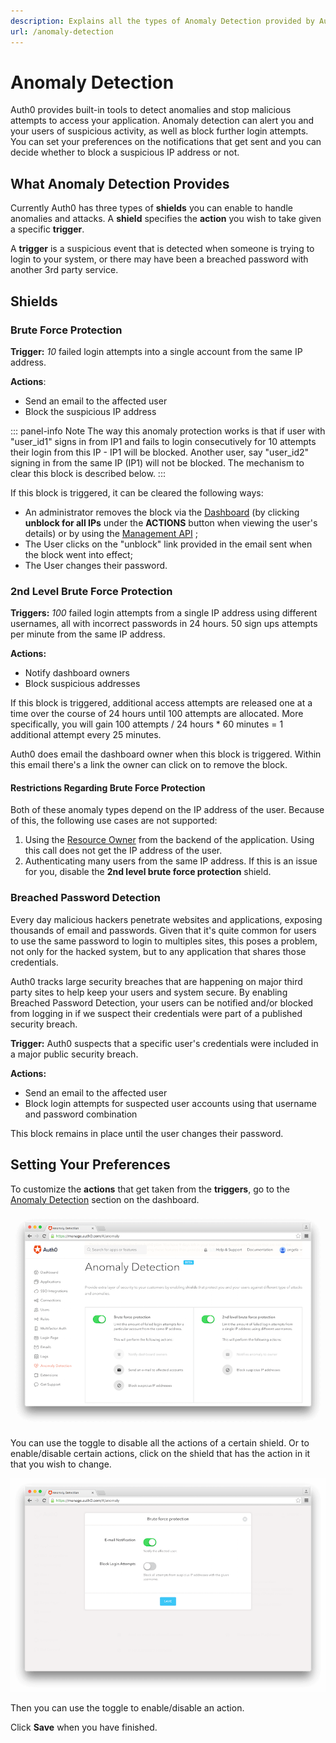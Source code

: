 ```yaml
---
description: Explains all the types of Anomaly Detection provided by Auth0 and how to enable them.
url: /anomaly-detection
---
```


# Anomaly Detection

Auth0 provides built-in tools to detect anomalies and stop malicious attempts to access your application. Anomaly detection can alert you and your users of suspicious activity, as well as block further login attempts. You can set your preferences on the notifications that get sent and you can decide whether to block a suspicious IP address or not.

## What Anomaly Detection Provides

Currently Auth0 has three types of **shields** you can enable to handle anomalies and attacks.  A **shield** specifies the **action** you wish to take given a specific **trigger**.

A **trigger** is a suspicious event that is detected when someone is trying to login to your system, or there may have been a breached password with another 3rd party service.

## Shields

### Brute Force Protection

**Trigger:** *10* failed login attempts into a single account from the same IP address.

**Actions**:
* Send an email to the affected user
* Block the suspicious IP address

::: panel-info Note
The way this anomaly protection works is that if user with "user_id1" signs in from IP1 and fails to login consecutively for 10 attempts their login from this IP - IP1 will be blocked. Another user, say "user_id2" signing in from the same IP (IP1) will not be blocked. The mechanism to clear this block is described below.
:::

If this block is triggered, it can be cleared the following ways:

* An administrator removes the block via the [Dashboard](${manage_url}) (by clicking **unblock for all IPs** under the **ACTIONS** button when viewing the user's details) or by using the [Management API](/api/management/v2#!/User_Blocks/delete_user_blocks) ;
* The User clicks on the "unblock" link provided in the email sent when the block went into effect;
* The User changes their password.

### 2nd Level Brute Force Protection

**Triggers:** *100* failed login attempts from a single IP address using different usernames, all with incorrect passwords in 24 hours. 50 sign ups attempts per minute from the same IP address.

**Actions:**
* Notify dashboard owners
* Block suspicious addresses

If this block is triggered, additional access attempts are released one at a time over the course of 24 hours until 100 attempts are allocated. More specifically, you will gain 100 attempts / 24 hours * 60 minutes = 1 additional attempt every 25 minutes.

Auth0 does email the dashboard owner when this block is triggered. Within this email there's a link the owner can click on to remove the block.

#### Restrictions Regarding Brute Force Protection

Both of these anomaly types depend on the IP address of the user. Because of this, the following use cases are not supported:

1.  Using the [Resource Owner](/api/authentication/reference#resource-owner) from the backend of the application. Using this call does not get the IP address of the user.
2. Authenticating many users from the same IP address.  If this is an issue for you, disable the **2nd level brute force protection** shield.

### Breached Password Detection

Every day malicious hackers penetrate websites and applications, exposing thousands of email and passwords. Given that it's quite common for users to use the same password to login to multiples sites, this poses a problem, not only for the hacked system, but to any application that shares those credentials.

Auth0 tracks large security breaches that are happening on major third party sites to help keep your users and system secure. By enabling Breached Password Detection, your users can be notified and/or blocked from logging in if we suspect their credentials were part of a published security breach.

**Trigger:** Auth0 suspects that a specific user's credentials were included in a major public security breach.

**Actions:**
* Send an email to the affected user
* Block login attempts for suspected user accounts using that username and password combination

This block remains in place until the user changes their password.

## Setting Your Preferences

To customize the **actions** that get taken from the **triggers**, go to the [Anomaly Detection](${manage_url}/#/anomaly) section on the dashboard.

![](/media/articles/anomaly-detection/anomaly-detection-overview.png)

You can use the toggle to disable all the actions of a certain shield. Or to enable/disable certain actions, click on the shield that has the action in it that you wish to change.

![](/media/articles/anomaly-detection/changing-actions.png)

Then you can use the toggle to enable/disable an action.

Click **Save** when you have finished.
